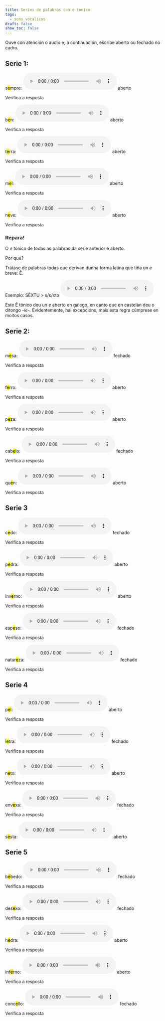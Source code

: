 ```yaml
---
title: Series de palabras con e tonico
tags:
  - sons_vocalicos
draft: false
show_toc: false
---
```

Ouve con atención o audio e, a continuación, escribe aberto ou fechado no cadro.

## Serie 1:

s<mark>e</mark>mpre: <audio src="https://ilg.usc.es/pronuncia/mp3/s/1028.mp3" controls> </audio> <e-answer>aberto</e-answer>

<e-validate>Verifica a resposta</e-validate>

b<mark>e</mark>n: <audio src="https://ilg.usc.es/pronuncia/mp3/b/877.mp3" controls> </audio> <e-answer>aberto</e-answer>

<e-validate>Verifica a resposta</e-validate>

t<mark>e</mark>rra: <audio src="https://ilg.usc.es/pronuncia/mp3/t/947.mp3" controls> </audio> <e-answer>aberto</e-answer>

<e-validate>Verifica a resposta</e-validate>

m<mark>e</mark>l: <audio src="https://ilg.usc.es/pronuncia/mp3/m/1422.mp3" controls> </audio> <e-answer>aberto</e-answer>

<e-validate>Verifica a resposta</e-validate>

n<mark>e</mark>ve: <audio src="https://ilg.usc.es/pronuncia/mp3/n/620.mp3" controls> </audio> <e-answer>aberto</e-answer>

<e-validate>Verifica a resposta</e-validate>

### Repara!

O *e* tónico de todas as palabras da serie anterior é <e-answer>aberto</e-answer>.

Por que?

Trátase de palabras todas que derivan dunha forma latina que tiña un *e* breve: Ĕ. 

Exemplo: SĔXTU > s/ε/xto  <audio src="https://ilg.usc.es/pronuncia/mp3/s/1370.mp3" controls>

Este Ĕ tónico deu un *e* <e-answer>aberto</e-answer> en galego, en canto que en castelán deu o ditongo *\-ie-.* Evidentemente, hai excepcións, mais esta regra cúmprese en moitos casos. 

## Serie 2:

m<mark>e</mark>sa: <audio src="https://ilg.usc.es/pronuncia/mp3/m/1733.mp3" controls> </audio> <e-answer>fechado</e-answer>

<e-validate>Verifica a resposta</e-validate>

f<mark>e</mark>rro: <audio src="https://ilg.usc.es/pronuncia/mp3/f/774.mp3" controls> </audio> <e-answer>aberto</e-answer>

<e-validate>Verifica a resposta</e-validate>

p<mark>e</mark>za: <audio src="https://ilg.usc.es/pronuncia/mp3/p/2263.mp3" controls> </audio> <e-answer>aberto</e-answer>

<e-validate>Verifica a resposta</e-validate>

cab<mark>e</mark>lo: <audio src="https://ilg.usc.es/pronuncia/mp3/c/64.mp3" controls> </audio> <e-answer>fechado</e-answer>

<e-validate>Verifica a resposta</e-validate>

qu<mark>e</mark>n: <audio src="https://ilg.usc.es/pronuncia/mp3/q/88.mp3" controls> </audio> <e-answer>aberto</e-answer>

<e-validate>Verifica a resposta</e-validate>

## Serie 3

c<mark>e</mark>do: <audio src="https://ilg.usc.es/pronuncia/mp3/c/2305.mp3" controls> </audio> <e-answer>fechado</e-answer>

<e-validate>Verifica a resposta</e-validate>

p<mark>e</mark>dra: <audio src="https://ilg.usc.es/pronuncia/mp3/p/1369.mp3" controls> </audio> <e-answer>aberto</e-answer>

<e-validate>Verifica a resposta</e-validate>

inv<mark>e</mark>rno: <audio src="https://ilg.usc.es/pronuncia/mp3/i/2925.mp3" controls> </audio> <e-answer>aberto</e-answer>

<e-validate>Verifica a resposta</e-validate>

esp<mark>e</mark>so: <audio src="https://ilg.usc.es/pronuncia/mp3/e/3190.mp3" controls> </audio> <e-answer>fechado</e-answer>

<e-validate>Verifica a resposta</e-validate>

natur<mark>e</mark>za: <audio src="https://ilg.usc.es/pronuncia/mp3/n/193.mp3" controls> </audio> <e-answer>fechado</e-answer>

<e-validate>Verifica a resposta</e-validate>

## Serie 4

p<mark>e</mark>l: <audio src="https://ilg.usc.es/pronuncia/mp3/q/88.mp3" controls> </audio> <e-answer>aberto</e-answer>

<e-validate>Verifica a resposta</e-validate>

l<mark>e</mark>tra: <audio src="https://ilg.usc.es/pronuncia/mp3/l/902.mp3" controls> </audio> <e-answer>fechado</e-answer>

<e-validate>Verifica a resposta</e-validate>

n<mark>e</mark>to: <audio src="https://ilg.usc.es/pronuncia/mp3/n/497.mp3" controls> </audio> <e-answer>aberto</e-answer>

<e-validate>Verifica a resposta</e-validate>

env<mark>e</mark>xa: <audio src="https://ilg.usc.es/pronuncia/mp3/e/1918.mp3" controls> </audio> <e-answer>fechado</e-answer>

<e-validate>Verifica a resposta</e-validate>

s<mark>e</mark>sta: <audio src="https://ilg.usc.es/pronuncia/mp3/s/1313.mp3" controls> </audio> <e-answer>aberto</e-answer>

## Serie 5

b<mark>é</mark>bedo: <audio src="https://ilg.usc.es/pronuncia/mp3/b/773.mp3" controls> </audio> <e-answer>fechado</e-answer>

<e-validate>Verifica a resposta</e-validate>

des<mark>e</mark>xo: <audio src="https://ilg.usc.es/pronuncia/mp3/d/1999.mp3" controls> </audio> <e-answer>fechado</e-answer>

<e-validate>Verifica a resposta</e-validate>

h<mark>e</mark>dra: <audio src="https://ilg.usc.es/pronuncia/mp3/h/142.mp3" controls> </audio> <e-answer>aberto</e-answer>

<e-validate>Verifica a resposta</e-validate>

inf<mark>e</mark>rno: <audio src="https://ilg.usc.es/pronuncia/mp3/i/1669.mp3" controls> </audio> <e-answer>aberto</e-answer>

<e-validate>Verifica a resposta</e-validate>

conc<mark>e</mark>llo: <audio src="https://ilg.usc.es/pronuncia/mp3/c/4960.mp3" controls> </audio> <e-answer>fechado</e-answer>

<e-validate>Verifica a resposta</e-validate>